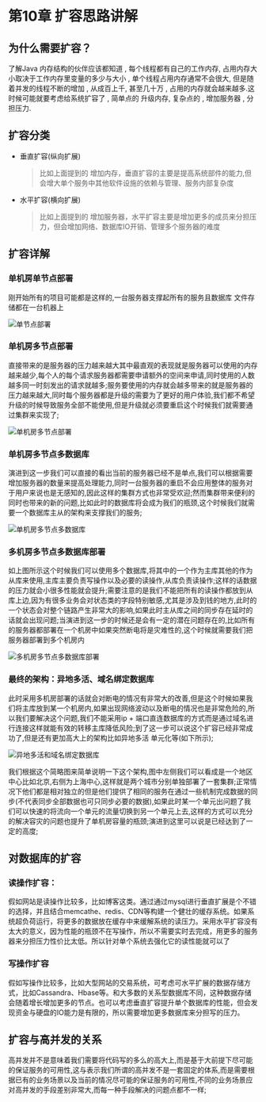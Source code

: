 # 第10章 扩容思路讲解

## 为什么需要扩容？

了解Java 内存结构的伙伴应该都知道 , 每个线程都有自己的工作内存, 占用内存大小取决于工作内存里变量的多少与大小 , 单个线程占用内存通常不会很大, 但是随着并发的线程不断的增加 , 从成百上千, 甚至几十万 , 占用的内存就会越来越多.这时候可能就要考虑给系统扩容了 , 简单点的 升级内存, 复杂点的 , 增加服务器 , 分担压力.

## 扩容分类

+ 垂直扩容(纵向扩展)
  > 比如上面提到的 增加内存，垂直扩容的主要是提高系统部件的能力,但会增大单个服务中其他软件设施的依赖与管理、服务内部复杂度
+ 水平扩容(横向扩展) 
  > 比如上面提到的 增加服务器，水平扩容主要是增加更多的成员来分担压力，但会增加网络、数据库IO开销、管理多个服务器的难度

## 扩容详解

### 单机房单节点部署

刚开始所有的项目可能都是这样的,一台服务器支撑起所有的服务且数据库 文件存储都在一台机器上

![单节点部署](images/Chapter10扩容和容灾/单节点部署.png)

### 单机房多节点部署

直接带来的是服务器的压力越来越大其中最直观的表现就是服务器可以使用的内存越来越少,每个人的每个请求服务器都需要申请额外的空间来申请,同时使用的人数越多同一时刻发出的请求就越多;服务要使用的内存就会越多带来的就是服务器的压力越来越大,同时每个服务器都是升级的需要为了更好的用户体验,我们都不希望升级的时候导致服务全部不能使用,但是升级就必须要重启这个时候我们就需要通过集群来实现了;

![单机房多节点部署](images/Chapter10扩容和容灾/单机房多节点部署.png)

### 单机房多节点多数据库

演进到这一步我们可以直接的看出当前的服务器已经不是单点,我们可以根据需要增加服务器的数量来提高处理能力,同时一台服务器的重启不会应用整体的服务对于用户来说也是无感知的,因此这样的集群方式也非常受欢迎;然而集群带来便利的同时也带来的新的问题,比如此时的数据库将会成为我们的瓶颈,这个时候我们就需要一个数据库主从的架构来支撑我们的服务;

![单机房多节点多数据库](images/Chapter10扩容和容灾/单机房多节点多数据库.png)

### 多机房多节点多数据库部署

如上图所示这个时候我们可以使用多个数据库,将其中的一个作为主库其他的作为从库来使用,主库主要负责写操作以及必要的读操作,从库负责读操作;这样的话数据的压力就会小很多性能就会提升;需要注意的是我们不能把所有的读操作都放到从库上边,因为有很多业务会对状态类的字段特别敏感,尤其是涉及到钱的地方,此时的一个状态会对整个链路产生非常大的影响,如果此时主从库之间的同步存在延时的话就会出现问题;当演进到这一步的时候还是会有一定的潜在问题存在的,比如所有的服务器都部署在一个机房中如果突然断电将是灾难性的,这个时候就需要我们把服务器部署到多个机房内

![多机房多节点多数据库部署](images/Chapter10扩容和容灾/多机房多节点多数据库部署.png)

### 最终的架构：异地多活、域名绑定数据库

此时采用多机房部署的话就会对断电的情况有非常大的改善,但是这个时候如果我们将主库放到某一个机房内,如果出现网络波动以及断电的情况也是非常危险的,所以我们要解决这个问题,我们不能采用ip + 端口直连数据库的方式而是通过域名进行连接这样就能有效的转移主库降低风险;到了这一步可以说这个扩容已经非常成功了,但是还有更加高大上的架构比如异地多活 单元化等(如下所示);

![异地多活和域名绑定数据库](images/Chapter10扩容和容灾/异地多活和域名绑定数据库.png)

我们根据这个简略图来简单说明一下这个架构,图中左侧我们可以看成是一个地区中心比如北京,右侧为上海中心,这样就是两个城市分别单独部署了一套集群;正常情况下他们都是相对独立的但是他们提供了相同的服务在通过一些机制完成数据的同步(不代表同步全部数据也可只同步必要的数据),如果此时某一个单元出问题了我们可以快速的将流向一个单元的流量切换到另一个单元上去,这样的方式可以充分的解决容灾的问题也提升了单机房容量的瓶颈;演进到这里可以说是已经达到了一定的高度;

## 对数据库的扩容

### 读操作扩容：

假如网站是读操作比较多，比如博客这类。通过通过mysql进行垂直扩展是个不错的选择，并且结合memcathe、redis、CDN等构建一个健壮的缓存系统。如果系统超负荷运行，将更多的数据放在缓存中来缓解系统的读压力。采用水平扩容没有太大的意义，因为性能的瓶颈不在写操作，所以不需要实时去完成，用更多的服务器来分担压力性价比太低。所以针对单个系统去强化它的读性能就可以了

### 写操作扩容

假如写操作比较多，比如大型网站的交易系统，可考虑可水平扩展的数据存储方式，比如Cassandra、Hbase等。和大多数的关系型数据库不同，这种数据存储会随着增长增加更多的节点。也可以考虑垂直扩容提升单个数据库的性能，但会发现资金与硬盘的IO能力是有限的，所以需要增加更多数据库来分担写的压力。

## 扩容与高并发的关系

高并发并不是意味着我们需要将代码写的多么的高大上,而是基于大前提下尽可能的保证服务的可用性,这与表示我们所谓的高并发不是一套固定的体系,而是需要根据已有的业务场景以及当前的情况尽可能的保证服务的可用性,不同的业务场景应对高并发的手段差别非常大,而每一种手段解决的问题点都不一样;
